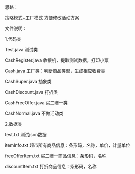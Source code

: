 
思路：

策略模式+工厂模式 方便修改活动方案



文件说明：

1.代码类

Test.java           测试类

CashRegister.java   收银机，提取测试数据，打印小票

Cash.java           工厂类：判断商品类型，生成相应收费类

CashSuper.java      抽象类

CashDiscount.java   打折类

CashFreeOffer.java  买二赠一类

CashNormal.java     不做活动类

2.数据类

test.txt            测试json数据

itemInfo.txt        超市所有商品信息：条形码，名称，单价，计量单位

freeOfferItem.txt   买二赠一商品信息：条形码，名称

discountItem.txt    打折商品信息：条形码，名称
